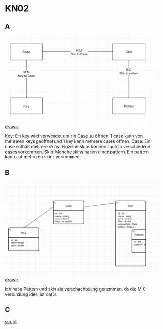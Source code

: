 # KN02
## A
![img](KN02_A_1.png)
[drawio](https://github.com/oscar-doell/m165/blob/main/konzeptionell.drawio)

Key: Ein key wird verwendet um ein Case zu öffnen. 1 case kann von mehreren keys geöffnet und 1 key kann mehrere cases öffnen.
Case: Ein case enthält mehrere skins. Einzelne skins können auch in verschiedene cases vorkommen.
Skin: Manche skins haben einen pattern. Ein pattern kann auf mehreren skins vorkommen.
## B
![img](KN02_B_1.png)
[drawio](https://github.com/oscar-doell/m165/blob/main/logic%20(1).drawio)

Ich habe Pattern und skin als verschachtelung genommen, da die M:C verbindung ideal ist dafür. 

## C
[script](https://github.com/oscar-doell/m165/blob/main/KN02_script.js)
